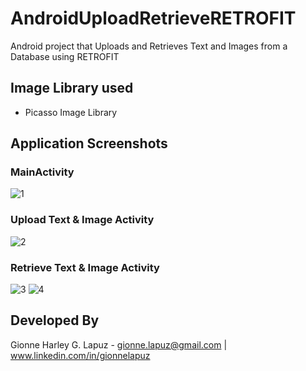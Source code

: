 # AndroidUploadRetrieveRETROFIT
Android project that Uploads and Retrieves Text and Images from a Database using RETROFIT

## Image Library used
- Picasso Image Library

## Application Screenshots

### MainActivity
![1](https://user-images.githubusercontent.com/33053218/32348501-63dda312-c02d-11e7-8ed7-844ff9d765b5.png)

### Upload Text & Image Activity
![2](https://user-images.githubusercontent.com/33053218/32348502-640e0f3e-c02d-11e7-9f34-849f430b0e0b.png)

### Retrieve Text & Image Activity 
![3](https://user-images.githubusercontent.com/33053218/32348503-643d97e0-c02d-11e7-9db2-294a14631eb9.png)
![4](https://user-images.githubusercontent.com/33053218/32348504-646bcef8-c02d-11e7-93af-398a9592dc45.png)

## Developed By
Gionne Harley G. Lapuz - gionne.lapuz@gmail.com | www.linkedin.com/in/gionnelapuz
